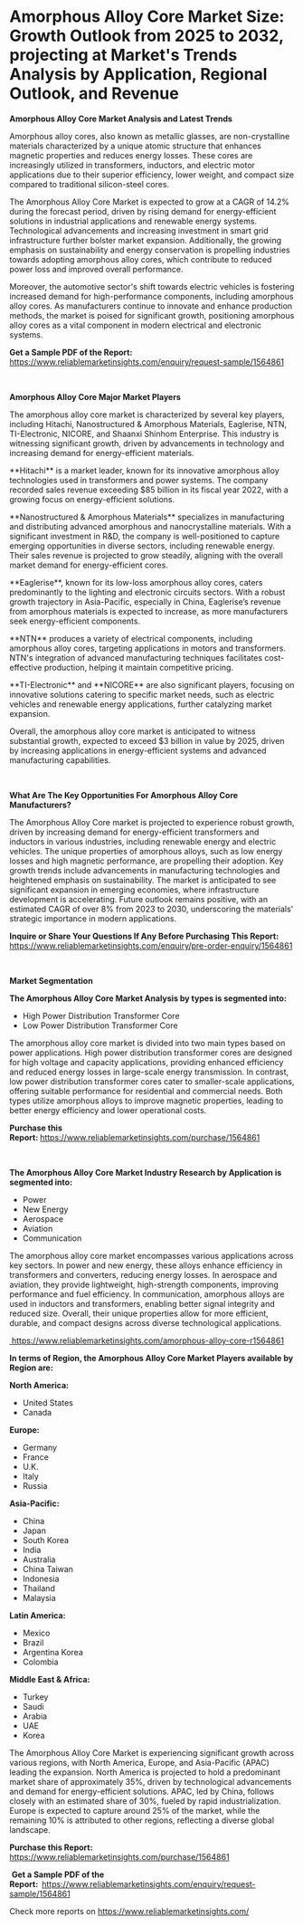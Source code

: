 <p><h1>Amorphous Alloy Core Market Size: Growth Outlook from 2025 to 2032, projecting at Market's Trends Analysis by Application, Regional Outlook, and Revenue</h1></p><p><strong>Amorphous Alloy Core Market Analysis and Latest Trends</strong></p>
<p><p>Amorphous alloy cores, also known as metallic glasses, are non-crystalline materials characterized by a unique atomic structure that enhances magnetic properties and reduces energy losses. These cores are increasingly utilized in transformers, inductors, and electric motor applications due to their superior efficiency, lower weight, and compact size compared to traditional silicon-steel cores.</p><p>The Amorphous Alloy Core Market is expected to grow at a CAGR of 14.2% during the forecast period, driven by rising demand for energy-efficient solutions in industrial applications and renewable energy systems. Technological advancements and increasing investment in smart grid infrastructure further bolster market expansion. Additionally, the growing emphasis on sustainability and energy conservation is propelling industries towards adopting amorphous alloy cores, which contribute to reduced power loss and improved overall performance.</p><p>Moreover, the automotive sector's shift towards electric vehicles is fostering increased demand for high-performance components, including amorphous alloy cores. As manufacturers continue to innovate and enhance production methods, the market is poised for significant growth, positioning amorphous alloy cores as a vital component in modern electrical and electronic systems.</p></p>
<p><strong>Get a Sample PDF of the Report:&nbsp;</strong> <a href="https://www.reliablemarketinsights.com/enquiry/request-sample/1564861?utm_campaign=1937&utm_medium=2&utm_source=Github&utm_content=ia&utm_term=02042025&utm_id=amorphous-alloy-core">https://www.reliablemarketinsights.com/enquiry/request-sample/1564861</a></p>
<p>&nbsp;</p>
<p><strong>Amorphous Alloy Core Major Market Players</strong></p>
<p><p>The amorphous alloy core market is characterized by several key players, including Hitachi, Nanostructured & Amorphous Materials, Eaglerise, NTN, TI-Electronic, NICORE, and Shaanxi Shinhom Enterprise. This industry is witnessing significant growth, driven by advancements in technology and increasing demand for energy-efficient materials.</p><p>**Hitachi** is a market leader, known for its innovative amorphous alloy technologies used in transformers and power systems. The company recorded sales revenue exceeding $85 billion in its fiscal year 2022, with a growing focus on energy-efficient solutions.</p><p>**Nanostructured & Amorphous Materials** specializes in manufacturing and distributing advanced amorphous and nanocrystalline materials. With a significant investment in R&D, the company is well-positioned to capture emerging opportunities in diverse sectors, including renewable energy. Their sales revenue is projected to grow steadily, aligning with the overall market demand for energy-efficient cores.</p><p>**Eaglerise**, known for its low-loss amorphous alloy cores, caters predominantly to the lighting and electronic circuits sectors. With a robust growth trajectory in Asia-Pacific, especially in China, Eaglerise’s revenue from amorphous materials is expected to increase, as more manufacturers seek energy-efficient components.</p><p>**NTN** produces a variety of electrical components, including amorphous alloy cores, targeting applications in motors and transformers. NTN's integration of advanced manufacturing techniques facilitates cost-effective production, helping it maintain competitive pricing.</p><p>**TI-Electronic** and **NICORE** are also significant players, focusing on innovative solutions catering to specific market needs, such as electric vehicles and renewable energy applications, further catalyzing market expansion.</p><p>Overall, the amorphous alloy core market is anticipated to witness substantial growth, expected to exceed $3 billion in value by 2025, driven by increasing applications in energy-efficient systems and advanced manufacturing capabilities.</p></p>
<p>&nbsp;</p>
<p><strong>What Are The Key Opportunities For Amorphous Alloy Core Manufacturers?</strong></p>
<p><p>The Amorphous Alloy Core market is projected to experience robust growth, driven by increasing demand for energy-efficient transformers and inductors in various industries, including renewable energy and electric vehicles. The unique properties of amorphous alloys, such as low energy losses and high magnetic performance, are propelling their adoption. Key growth trends include advancements in manufacturing technologies and heightened emphasis on sustainability. The market is anticipated to see significant expansion in emerging economies, where infrastructure development is accelerating. Future outlook remains positive, with an estimated CAGR of over 8% from 2023 to 2030, underscoring the materials' strategic importance in modern applications.</p></p>
<p><strong>Inquire or Share Your Questions If Any Before Purchasing This Report:</strong> <a href="https://www.reliablemarketinsights.com/enquiry/pre-order-enquiry/1564861?utm_campaign=1937&utm_medium=2&utm_source=Github&utm_content=ia&utm_term=02042025&utm_id=amorphous-alloy-core">https://www.reliablemarketinsights.com/enquiry/pre-order-enquiry/1564861</a></p>
<p>&nbsp;</p>
<p><strong>Market Segmentation</strong></p>
<p><strong>The Amorphous Alloy Core Market Analysis by types is segmented into:</strong></p>
<p><ul><li>High Power Distribution Transformer Core</li><li>Low Power Distribution Transformer Core</li></ul></p>
<p><p>The amorphous alloy core market is divided into two main types based on power applications. High power distribution transformer cores are designed for high voltage and capacity applications, providing enhanced efficiency and reduced energy losses in large-scale energy transmission. In contrast, low power distribution transformer cores cater to smaller-scale applications, offering suitable performance for residential and commercial needs. Both types utilize amorphous alloys to improve magnetic properties, leading to better energy efficiency and lower operational costs.</p></p>
<p><strong>Purchase this Report:&nbsp;</strong><a href="https://www.reliablemarketinsights.com/purchase/1564861?utm_campaign=1937&utm_medium=2&utm_source=Github&utm_content=ia&utm_term=02042025&utm_id=amorphous-alloy-core">https://www.reliablemarketinsights.com/purchase/1564861</a></p>
<p>&nbsp;</p>
<p><strong>The Amorphous Alloy Core Market Industry Research by Application is segmented into:</strong></p>
<p><ul><li>Power</li><li>New Energy</li><li>Aerospace</li><li>Aviation</li><li>Communication</li></ul></p>
<p><p>The amorphous alloy core market encompasses various applications across key sectors. In power and new energy, these alloys enhance efficiency in transformers and converters, reducing energy losses. In aerospace and aviation, they provide lightweight, high-strength components, improving performance and fuel efficiency. In communication, amorphous alloys are used in inductors and transformers, enabling better signal integrity and reduced size. Overall, their unique properties allow for more efficient, durable, and compact designs across diverse technological applications.</p></p>
<p><a href="https://www.reliablemarketinsights.com/amorphous-alloy-core-r1564861?utm_campaign=1937&utm_medium=2&utm_source=Github&utm_content=ia&utm_term=02042025&utm_id=amorphous-alloy-core">&nbsp;https://www.reliablemarketinsights.com/amorphous-alloy-core-r1564861</a></p>
<p><strong>In terms of Region, the Amorphous Alloy Core Market Players available by Region are:</strong></p>
<p>
    <p> <strong> North America: </strong>
        <ul>
            <li>United States</li>
            <li>Canada</li>
        </ul>
        </p> 
    <p> <strong> Europe: </strong>
        <ul>
            <li>Germany</li>
            <li>France</li>
            <li>U.K.</li>
            <li>Italy</li>
            <li>Russia</li>
        </ul>
        </p> 
    <p> <strong> Asia-Pacific: </strong>
        <ul>
            <li>China</li>
            <li>Japan</li>
            <li>South Korea</li>
            <li>India</li>
            <li>Australia</li>
            <li>China Taiwan</li>
            <li>Indonesia</li>
            <li>Thailand</li>
            <li>Malaysia</li>
        </ul>
        </p> 
    <p> <strong> Latin America: </strong>
        <ul>
            <li>Mexico</li>
            <li>Brazil</li>
            <li>Argentina Korea</li>
            <li>Colombia</li>
        </ul>
        </p> 
    <p> <strong> Middle East & Africa: </strong>
        <ul>
            <li>Turkey</li>
            <li>Saudi</li>
            <li>Arabia</li>
            <li>UAE</li>
            <li>Korea</li>
        </ul>
    </p>
    </p>
<p><p>The Amorphous Alloy Core Market is experiencing significant growth across various regions, with North America, Europe, and Asia-Pacific (APAC) leading the expansion. North America is projected to hold a predominant market share of approximately 35%, driven by technological advancements and demand for energy-efficient solutions. APAC, led by China, follows closely with an estimated share of 30%, fueled by rapid industrialization. Europe is expected to capture around 25% of the market, while the remaining 10% is attributed to other regions, reflecting a diverse global landscape.</p></p>
<p><strong>Purchase this Report: </strong><a href="https://www.reliablemarketinsights.com/purchase/1564861?utm_campaign=1937&utm_medium=2&utm_source=Github&utm_content=ia&utm_term=02042025&utm_id=amorphous-alloy-core">https://www.reliablemarketinsights.com/purchase/1564861</a></p>
<p>&nbsp;<strong>Get a Sample PDF of the Report:&nbsp;&nbsp;</strong><a href="https://www.reliablemarketinsights.com/enquiry/request-sample/1564861?utm_campaign=1937&utm_medium=2&utm_source=Github&utm_content=ia&utm_term=02042025&utm_id=amorphous-alloy-core">https://www.reliablemarketinsights.com/enquiry/request-sample/1564861</a></p>
<p><strong></strong></p>
<p>Check more reports on <a href="https://www.reliablemarketinsights.com/?utm_campaign=1937&utm_medium=2&utm_source=Github&utm_content=ia&utm_term=02042025&utm_id=amorphous-alloy-core">https://www.reliablemarketinsights.com/</a></p>